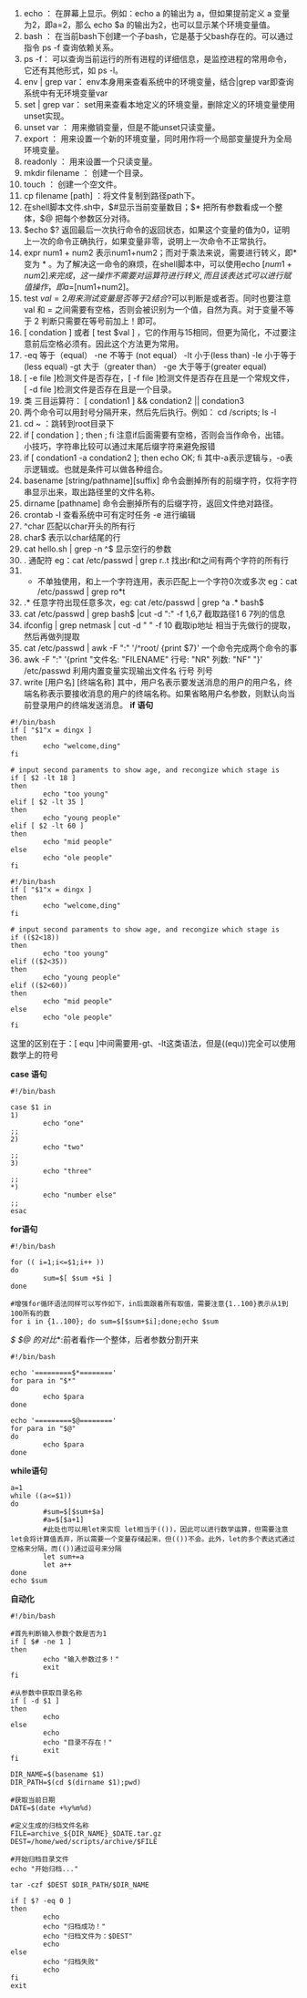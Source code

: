 1. echo ： 在屏幕上显示。例如：echo a 的输出为 a，但如果提前定义 a 变量为2，即a=2，那么 echo $a 的输出为2，也可以显示某个环境变量值。
2. bash ： 在当前bash下创建一个子bash，它是基于父bash存在的。可以通过指令 ps -f 查询依赖关系。
3. ps -f： 可以查询当前运行的所有进程的详细信息，是监控进程的常用命令，它还有其他形式，如 ps -l。
4. env | grep var： env本身用来查看系统中的环境变量，结合|grep var即查询系统中有无环境变量var
5. set | grep var： set用来查看本地定义的环境变量，删除定义的环境变量使用unset实现。
6. unset var ： 用来撤销变量，但是不能unset只读变量。
7. export ： 用来设置一个新的环境变量，同时用作将一个局部变量提升为全局环境变量。
8. readonly ： 用来设置一个只读变量。
9. mkdir filename ： 创建一个目录。
10. touch ： 创建一个空文件。
11.  cp filename [path] ：将文件复制到路径path下。
12.  在shell脚本文件.sh中，$#显示当前变量数目；$* 把所有参数看成一个整体，$@ 把每个参数区分对待。
13.  $echo $? 返回最后一次执行命令的返回状态，如果这个变量的值为0，证明上一次的命令正确执行，如果变量非零，说明上一次命令不正常执行。
14.  expr num1 + num2 表示num1+num2；而对于乘法来说，需要进行转义，即* 变为 \* 。为了解决这一命令的麻烦，在shell脚本中，可以使用echo $[num1+num2]来完成，这一操作不需要对运算符进行转义,而且该表达式可以进行赋值操作，即a=$[num1+num2]。
15.  test $val = 2 用来测试变量是否等于 2 结合$?可以判断是或者否。同时也要注意val 和 = 之间需要有空格，否则会被识别为一个值，自然为真。对于变量不等于 2 判断只需要在等号前加上！即可。
16.  [ condation ] 或者 [ test $val ] ，它的作用与15相同，但更为简化，不过要注意前后空格必须有。因此这个方法更为常用。 
17.  -eq 等于（equal） -ne 不等于 (not equal） -lt 小于(less than) -le 小于等于(less equal) -gt 大于（greater than） -ge 大于等于(greater equal)
18.  [ -e file ]检测文件是否存在，[ -f file ]检测文件是否存在且是一个常规文件， [ -d file ]检测文件是否存在且是一个目录。
19.  类 三目运算符： [ condation1 ] && condation2 || condation3
20.  两个命令可以用封号分隔开来，然后先后执行。例如： cd /scripts; ls -l
21.  cd ~ ：跳转到root目录下
22.  if [ condation ] ; then ; fi 注意if后面需要有空格，否则会当作命令，出错。 小技巧，字符串比较可以通过末尾后缀字符来避免报错
23.  if [ condation1 -a condation2 ]; then echo OK; fi 其中-a表示逻辑与，-o表示逻辑或。也就是条件可以做各种组合。  
24.  basename [string/pathname][suffix] 命令会删掉所有的前缀字符，仅将字符串显示出来，取出路径里的文件名称。
25.  dirname [pathname] 命令会删掉所有的后缀字符，返回文件绝对路径。
26.  crontab -l 查看系统中可有定时任务 -e 进行编辑
27.  ^char  匹配以char开头的所有行
28.  char$ 表示以char结尾的行
29.  cat hello.sh | grep -n  ^$ 显示空行的参数
30.  . 通配符 eg：cat /etc/passwd | grep r..t 找出r和t之间有两个字符的所有行
31.  * 不单独使用，和上一个字符连用，表示匹配上一个字符0次或多次  eg：cat /etc/passwd | grep ro*t
32.  .* 任意字符出现任意多次，eg: cat /etc/passwd | grep ^a .* bash$
33.  cat /etc/passwd | grep bash$ |cut -d ":" -f 1,6,7 截取路径1 6 7列的信息
34.  ifconfig | grep netmask | cut -d " " -f 10 截取ip地址 相当于先做行的提取，然后再做列提取
35.  cat /etc/passwd | awk -F ":" '/^root/ {print $7}' 一个命令完成两个命令的事
36.  awk -F ":" '{print "文件名: "FILENAME" 行号: "NR" 列数: "NF" "}' /etc/passwd 利用内置变量实现输出文件名 行号 列号
37.  write [用户名] [终端名称] 其中，用户名表示要发送消息的用户的用户名，终端名称表示要接收消息的用户的终端名称。如果省略用户名参数，则默认向当前登录用户的终端发送消息。
**if 语句**
```shell
#!/bin/bash
if [ "$1"x = dingx ]
then
        echo "welcome,ding"
fi

# input second paraments to show age, and recongize which stage is
if [ $2 -lt 18 ]
then
        echo "too young"
elif [ $2 -lt 35 ]
then
        echo "young people"
elif [ $2 -lt 60 ]
then
        echo "mid people"
else
        echo "ole people"
fi
```
```shell
#!/bin/bash
if [ "$1"x = dingx ]
then
        echo "welcome,ding"
fi

# input second paraments to show age, and recongize which stage is
if (($2<18))
then
        echo "too young"
elif (($2<35))
then
        echo "young people"
elif (($2<60))
then
        echo "mid people"
else
        echo "ole people"
fi
```
这里的区别在于：[ equ ]中间需要用-gt、-lt这类语法，但是((equ))完全可以使用数学上的符号


**case 语句**
```shell
#!/bin/bash

case $1 in
1)
        echo "one"
;;
2)
        echo "two"
;;
3)
        echo "three"
;;
*)
        echo "number else"
;;
esac
```

**for语句**
```shell
#!/bin/bash

for (( i=1;i<=$1;i++ ))
do      
        sum=$[ $sum +$i ]
done

#增强for循环语法同样可以写作如下，in后面跟着所有取值，需要注意{1..100}表示从1到100所有的数
for i in {1..100}; do sum=$[$sum+$i];done;echo $sum
```

**$* $@ 的对比**:前者看作一个整体，后者参数分割开来
```shell
#!/bin/bash

echo '=========$*========'
for para in "$*"
do
        echo $para
done

echo '=========$@========'
for para in "$@"
do
        echo $para
done
```

**while语句**
```shell
a=1
while ((a<=$1))
do
        #sum=$[$sum+$a]
        #a=$[$a+1]
        #此处也可以用let来实现 let相当于(())，因此可以进行数学运算，但需要注意let会将计算值丢弃，所以需要一个变量存储起来，但(())不会。此外，let的多个表达式通过空格来分隔，而(())通过逗号来分隔
        let sum+=a
        let a++
done
echo $sum
```
**自动化**
```shell
#!/bin/bash

#首先判断输入参数个数是否为1
if [ $# -ne 1 ]
then
        echo "输入参数过多！"
        exit
fi

#从参数中获取目录名称
if [ -d $1 ]
then
        echo
else
        echo
        echo "目录不存在！"
        exit
fi
        
DIR_NAME=$(basename $1)
DIR_PATH=$(cd $(dirname $1);pwd)

#获取当前日期
DATE=$(date +%y%m%d)

#定义生成的归档文件名称
FILE=archive_${DIR_NAME}_$DATE.tar.gz
DEST=/home/wed/scripts/archive/$FILE

#开始归档目录文件
echo "开始归档..."

tar -czf $DEST $DIR_PATH/$DIR_NAME

if [ $? -eq 0 ]
then
        echo
        echo "归档成功！"
        echo "归档文件为：$DEST"
        echo
else
        echo "归档失败"
        echo
fi
exit
```
